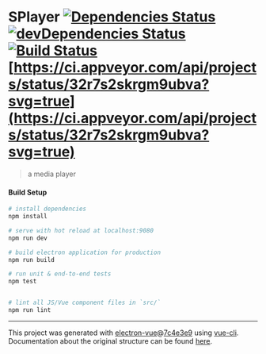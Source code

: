 # SPlayer [![Dependencies Status](https://david-dm.org/chiflix/splayerx/status.svg)](https://david-dm.org/chiflix/splayerx) [![devDependencies Status](https://david-dm.org/chiflix/splayerx/dev-status.svg)](https://david-dm.org/chiflix/splayerx?type=dev) [![Build Status](https://travis-ci.org/chiflix/splayerx.svg?branch=master)](https://travis-ci.org/chiflix/splayerx) [https://ci.appveyor.com/api/projects/status/32r7s2skrgm9ubva?svg=true](https://ci.appveyor.com/api/projects/status/32r7s2skrgm9ubva?svg=true)

> a media player

#### Build Setup

``` bash
# install dependencies
npm install

# serve with hot reload at localhost:9080
npm run dev

# build electron application for production
npm run build

# run unit & end-to-end tests
npm test


# lint all JS/Vue component files in `src/`
npm run lint

```

---

This project was generated with [electron-vue](https://github.com/SimulatedGREG/electron-vue)@[7c4e3e9](https://github.com/SimulatedGREG/electron-vue/tree/7c4e3e90a772bd4c27d2dd4790f61f09bae0fcef) using [vue-cli](https://github.com/vuejs/vue-cli). Documentation about the original structure can be found [here](https://simulatedgreg.gitbooks.io/electron-vue/content/index.html).
